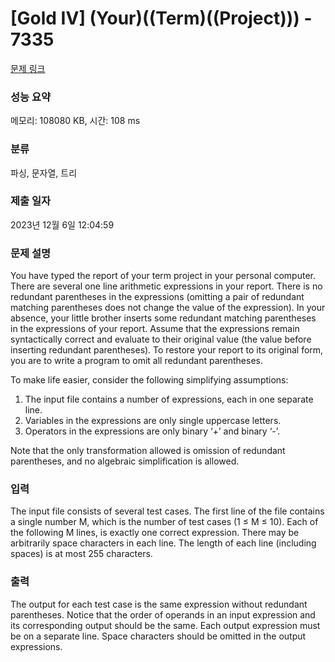 # [Gold IV] (Your)((Term)((Project))) - 7335 

[문제 링크](https://www.acmicpc.net/problem/7335) 

### 성능 요약

메모리: 108080 KB, 시간: 108 ms

### 분류

파싱, 문자열, 트리

### 제출 일자

2023년 12월 6일 12:04:59

### 문제 설명

<p>You have typed the report of your term project in your personal computer. There are several one line arithmetic expressions in your report. There is no redundant parentheses in the expressions (omitting a pair of redundant matching parentheses does not change the value of the expression). In your absence, your little brother inserts some redundant matching parentheses in the expressions of your report. Assume that the expressions remain syntactically correct and evaluate to their original value (the value before inserting redundant parentheses). To restore your report to its original form, you are to write a program to omit all redundant parentheses.</p>

<p>To make life easier, consider the following simplifying assumptions:</p>

<ol>
	<li>The input file contains a number of expressions, each in one separate line.</li>
	<li>Variables in the expressions are only single uppercase letters.</li>
	<li>Operators in the expressions are only binary ‘+’ and binary ‘-’.</li>
</ol>

<p>Note that the only transformation allowed is omission of redundant parentheses, and no algebraic simplification is allowed.</p>

### 입력 

 <p>The input file consists of several test cases. The first line of the file contains a single number M, which is the number of test cases (1 ≤ M ≤ 10). Each of the following M lines, is exactly one correct expression. There may be arbitrarily space characters in each line. The length of each line (including spaces) is at most 255 characters.</p>

### 출력 

 <p>The output for each test case is the same expression without redundant parentheses. Notice that the order of operands in an input expression and its corresponding output should be the same. Each output expression must be on a separate line. Space characters should be omitted in the output expressions.</p>

